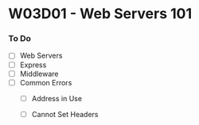 # W03D01 - Web Servers 101

### To Do
- [ ] Web Servers
- [ ] Express
- [ ] Middleware
- [ ] Common Errors
  - [ ] Address in Use
  - [ ] Cannot Set Headers

















